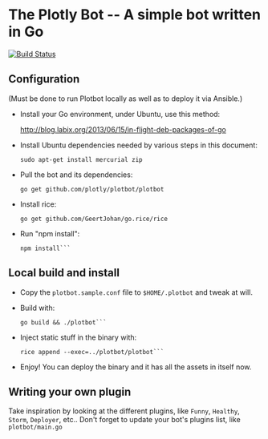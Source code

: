 # The Plotly Bot -- A simple bot written in Go

[![Build Status](https://drone.io/github.com/plotly/plotbot/status.png)](https://drone.io/github.com/plotly/plotbot/latest)


## Configuration

(Must be done to run Plotbot locally as well as to deploy it via Ansible.)

* Install your Go environment, under Ubuntu, use this method:

    http://blog.labix.org/2013/06/15/in-flight-deb-packages-of-go

* Install Ubuntu dependencies needed by various steps in this document:

    ```sudo apt-get install mercurial zip```

* Pull the bot and its dependencies:

    ```go get github.com/plotly/plotbot/plotbot```

* Install rice:

    ```go get github.com/GeertJohan/go.rice/rice```

* Run "npm install":

    ```cd $GOPATH/src/github.com/plotly/plotbot/web
    npm install```

## Local build and install

* Copy the `plotbot.sample.conf` file to `$HOME/.plotbot` and tweak at will.

* Build with:

    ```cd $GOPATH/src/github.com/plotly/plotbot/plotbot
    go build && ./plotbot```

* Inject static stuff in the binary with:

    ```cd $GOPATH/src/github.com/plotly/plotbot/web
    rice append --exec=../plotbot/plotbot```

* Enjoy! You can deploy the binary and it has all the assets in itself now.


## Writing your own plugin

Take inspiration by looking at the different plugins, like `Funny`,
`Healthy`, `Storm`, `Deployer`, etc..  Don't forget to update your
bot's plugins list, like `plotbot/main.go`

